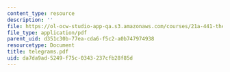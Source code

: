 ```yaml
---
content_type: resource
description: ''
file: https://ol-ocw-studio-app-qa.s3.amazonaws.com/courses/21a-441-the-conquest-of-america-spring-2004/da7da9ad5249f75c0343237cfb28f85d_telegrams.pdf
file_type: application/pdf
parent_uid: d351c30b-77ea-cda6-f5c2-a0b747974938
resourcetype: Document
title: telegrams.pdf
uid: da7da9ad-5249-f75c-0343-237cfb28f85d
---
```

